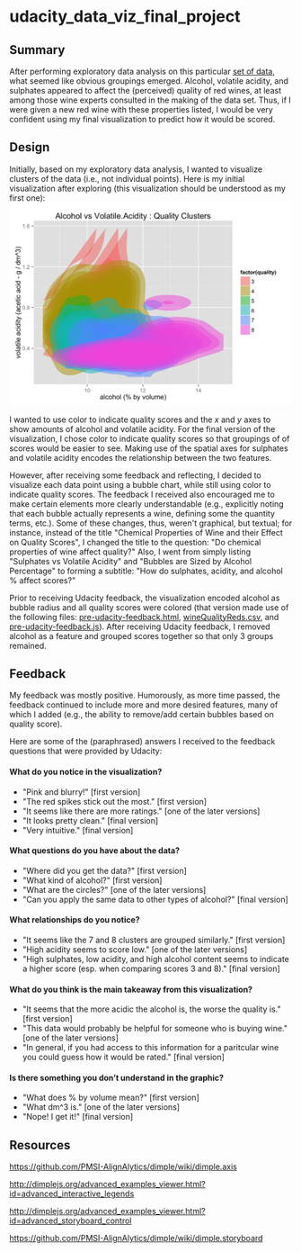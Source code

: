 # udacity_data_viz_final_project

## Summary

After performing exploratory data analysis on this particular [set of data](https://github.com/austinjalexander/udacity_eda_final_project/blob/master/_OLD/wineQualityInfo.txt), 
what seemed like obvious groupings emerged. Alcohol, volatile acidity, and sulphates 
appeared to affect the (perceived) quality of red wines, at least among those wine 
experts consulted in the making of the data set. Thus, if I were given a new red 
wine with these properties listed, I would be very confident using my final 
visualization to predict how it would be scored.


## Design
Initially, based on my exploratory data analysis, I wanted to visualize 
clusters of the data (i.e., not individual points). Here is my initial
visualization after exploring (this visualization should be understood as my first
one): 
![Initial Visualization](images/initial.png)

I wanted to use color to indicate quality scores and the _x_ and _y_ axes 
to show amounts of alcohol and volatile acidity. For the final version of the 
visualization, I chose color to indicate quality scores so that groupings of 
of scores would be easier to see. Making use of the spatial axes for sulphates and 
volatile acidity encodes the relationship between the two features.

However, after receiving some feedback and reflecting, I decided to visualize each data point using a bubble chart, while still using color to indicate quality scores. 
The feedback I received also encouraged me to make certain elements more 
clearly understandable (e.g., explicitly noting that each bubble actually represents a wine, defining some the quantity terms, etc.). Some of these changes, thus, weren't graphical, but textual; for instance, instead of the title
"Chemical Properties of Wine and their Effect on Quality Scores", I changed the
title to the question: "Do chemical properties of wine affect quality?" Also, 
I went from simply listing "Sulphates vs Volatile Acidity" and "Bubbles 
are Sized by Alcohol Percentage" to forming a subtitle: 
"How do sulphates, acidity, and alcohol % affect scores?"

Prior to receiving Udacity feedback, the visualization encoded alcohol as 
bubble radius and all quality scores were colored (that version made use of the following files: <a href="pre-udacity-feedback.html" target="_blank">pre-udacity-feedback.html</a>, <a href="data/wineQualityReds.csv" target="_blank">wineQualityReds.csv</a>, and <a href="pre-udacity-feedback.js" target="_blank">pre-udacity-feedback.js</a>). After receiving Udacity feedback, I removed alcohol as a feature and grouped scores together so that only 3 groups remained.


## Feedback
My feedback was mostly positive. Humorously, as more time passed, the feedback
continued to include more and more desired features, many of which I added 
(e.g., the ability to remove/add certain bubbles based on quality score).

Here are some of the (paraphrased) answers I received to the feedback questions that were provided by Udacity:

#### What do you notice in the visualization?
-  "Pink and blurry!" [first version]
-  "The red spikes stick out the most." [first version]
-  "It seems like there are more ratings." [one of the later versions]
-  "It looks pretty clean." [final version]
-  "Very intuitive." [final version]

#### What questions do you have about the data?
-  "Where did you get the data?" [first version]
-  "What kind of alcohol?" [first version]
-  "What are the circles?" [one of the later versions]
-  "Can you apply the same data to other types of alcohol?" [final version]

#### What relationships do you notice?
-  "It seems like the 7 and 8 clusters are grouped similarly." [first version]
-  "High acidity seems to score low." [one of the later versions]
-  "High sulphates, low acidity, and high alcohol content seems to indicate 
a higher score (esp. when comparing scores 3 and 8)." [final version]

#### What do you think is the main takeaway from this visualization?
-  "It seems that the more acidic the alcohol is, 
the worse the quality is." [first version]
-  "This data would probably be helpful for someone who is buying wine." 
[one of the later versions]
-  "In general, if you had access to this information for a paritcular wine
you could guess how it would be rated." [final version]

#### Is there something you don’t understand in the graphic?
-  "What does % by volume mean?" [first version]
-  "What dm^3 is." [one of the later versions]
-  "Nope! I get it!" [final version]


## Resources

https://github.com/PMSI-AlignAlytics/dimple/wiki/dimple.axis

http://dimplejs.org/advanced_examples_viewer.html?id=advanced_interactive_legends

http://dimplejs.org/advanced_examples_viewer.html?id=advanced_storyboard_control

https://github.com/PMSI-AlignAlytics/dimple/wiki/dimple.storyboard